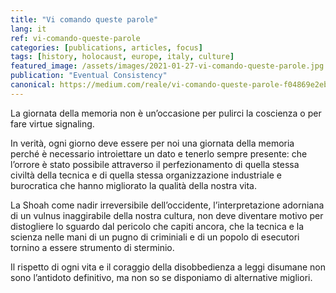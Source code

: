 ```yaml
---
title: "Vi comando queste parole"
lang: it
ref: vi-comando-queste-parole
categories: [publications, articles, focus]
tags: [history, holocaust, europe, italy, culture]
featured_image: /assets/images/2021-01-27-vi-comando-queste-parole.jpg
publication: "Eventual Consistency"
canonical: https://medium.com/reale/vi-comando-queste-parole-f04869e2eb0a
---
```


La giornata della memoria non è un’occasione per pulirci la coscienza o per fare virtue signaling.

In verità, ogni giorno deve essere per noi una giornata della memoria perché è necessario introiettare un dato e tenerlo sempre presente: che l’orrore è stato possibile attraverso il perfezionamento di quella stessa civiltà della tecnica e di quella stessa organizzazione industriale e burocratica che hanno migliorato la qualità della nostra vita.

La Shoah come nadir irreversibile dell’occidente, l’interpretazione adorniana di un vulnus inaggirabile della nostra cultura, non deve diventare motivo per distogliere lo sguardo dal pericolo che capiti ancora, che la tecnica e la scienza nelle mani di un pugno di criminiali e di un popolo di esecutori tornino a essere strumento di sterminio.

Il rispetto di ogni vita e il coraggio della disobbedienza a leggi disumane non sono l’antidoto definitivo, ma non so se disponiamo di alternative migliori.
